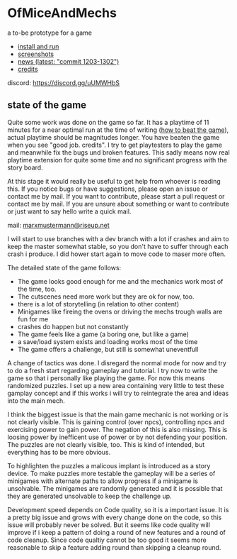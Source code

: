 # OfMiceAndMechs
a to-be prototype for a game

* [install and run](INSTALL.md)
* [screenshots](VISUALS.md)
* [news (latest: "commit 1203-1302")](NEWS.md)
* [credits](CREDITS.md)

discord: https://discord.gg/uUMWHbS

## state of the game

Quite some work was done on the game so far. It has a playtime of 11 minutes for a near optimal run at the time of writing ([how to beat the game](HOWTO.md)), actual playtime should be magnitudes longer. You have beaten the game when you see "good job. credits". I try to get playtesters to play the game and meanwhile fix the bugs und broken features. This sadly means now real playtime extension for quite some time and no significant progress with the story board.

At this stage it would really be useful to get help from whoever is reading this. If you notice bugs or have suggestions, please open an issue or contact me by mail. If you want to contribute, please start a pull request or contact me by mail. If you are unsure about something or want to contribute or just want to say hello write a quick mail.

mail:
marxmustermann@riseup.net

I will start to use branches with a dev branch with a lot if crashes and aim to keep the master somewhat stable, so you don't have to suffer through each crash i produce. I did hower start again to move code to maser more often.

The detailed state of the game follows:

* The game looks good enough for me and the mechanics work most of the time, too.
* The cutscenes need more work but they are ok for now, too.
* there is a lot of storytelling (in relation to other content)
* Minigames like fireing the ovens or driving the mechs trough walls are fun for me
* crashes do happen but not constantly
* The game feels like a game (a boring one, but like a game)
* a save/load system exists and loading works most of the time
* The game offers a challenge, but still is somewhat uneventfull

A change of tactics was done. I disregard the normal mode for now and try to do a fresh start regarding gameplay and tutorial. I try now to write the game so that i personally like playing the game. For now this means randomized puzzles. I set up a new area containing very little to test these gamplay concept and if this works i will try to reintegrate the area and ideas into the main mech.

I think the biggest issue is that the main game mechanic is not working or is not clearly visible. This is gaining control (over npcs), controlling npcs and exercising power to gain power. The negation of this is also missing. This is loosing power by inefficent use of power or by not defending your position. The puzzles are not clearly visible, too. This is kind of intended, but everything has to be more obvious.

To highlighten the puzzles a malicous implant is introduced as a story device. To make puzzles more testable the gameplay will be a series of minigames with alternate paths to allow progress if a minigame is unsolvable. The minigames are randomly generated and it is possible that they are generated unsolvable to keep the challenge up.

Development speed depends on Code quality, so it is a important issue. It is a pretty big issue and grows with every change done on the code, so this issue will probably never be solved. But it seems like code quality will improve if i keep a pattern of doing a round of new features and a round of code cleanup. Since code qualtiy cannot be too good it seems more reasonable to skip a feature adding round than skipping a cleanup round.
